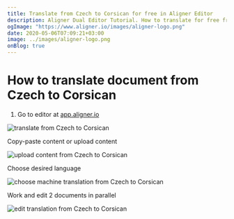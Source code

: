 ```yaml
---
title: Translate from Czech to Corsican for free in Aligner Editor
description: Aligner Dual Editor Tutorial. How to translate for free from Czech to Corsican. Aligner is multilingual document management platform. 
ogImage: "https://www.aligner.io/images/aligner-logo.png"
date: 2020-05-06T07:09:21+03:00
image: ../images/aligner-logo.png
onBlog: true
---
```


# How to translate document from Czech to Corsican

1. Go to editor at [app.aligner.io](https://app.aligner.io "Aligner App web page")

![translate from Czech to Corsican](../aligner-blank-editor.png "translate from Czech to Corsican")

Copy-paste content or upload content

![upload content from Czech to Corsican](../aligner-uploaded-document.png "upload content from Czech to Corsican")

Choose desired language

![choose machine translation from Czech to Corsican](../aligner-language-dropdown.png "choose machine translation from Czech to Corsican")

Work and edit 2 documents in parallel

![edit translation from Czech to Corsican](../aligner-double-sitded-editor.png "edit translation from Czech to Corsican")

